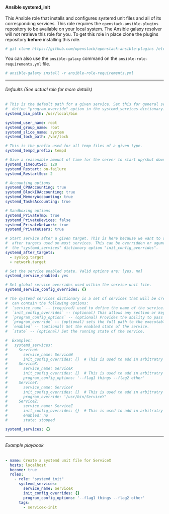 #### Ansible systemd_init

This Ansible role that installs and configures systemd unit files and all of its
corresponding services. This role requires the ``openstack-ansible-plugins``
repository to be available on your local system. The Ansible galaxy resolver
will not retrieve this role for you. To get this role in place clone the
plugins repository **before** installing this role.

``` bash
# git clone https://github.com/openstack/openstack-ansible-plugins /etc/ansible/roles/plugins
```

You can also use the ``ansible-galaxy`` command on the ``ansible-role-requirements.yml`` file.

``` bash
# ansible-galaxy install -r ansible-role-requirements.yml
```

----

###### Defaults (See actual role for more details)

``` yaml
# This is the default path for a given service. Set this for general service lookups or
#  define "program_override" option in the systemd_services dictionary.
systemd_bin_path: /usr/local/bin

systemd_user_name: root
systemd_group_name: root
systemd_slice_name: system
systemd_lock_path: /var/lock

# This is the prefix used for all temp files of a given type.
systemd_tempd_prefix: tempd

# Give a reasonable amount of time for the server to start up/shut down
systemd_TimeoutSec: 120
systemd_Restart: on-failure
systemd_RestartSec: 2

# Accounting options
systemd_CPUAccounting: true
systemd_BlockIOAccounting: true
systemd_MemoryAccounting: true
systemd_TasksAccounting: true

# Sandboxing options
systemd_PrivateTmp: true
systemd_PrivateDevices: false
systemd_PrivateNetwork: true
systemd_PrivateUsers: true

# Start service after a given target. This is here because we want to define common
#  after targets used on most services. This can be overridden or agumented using
#  the "systemd_services" dictionary option "init_config_overrides".
systemd_after_targets:
  - syslog.target
  - network.target

# Set the service enabled state. Valid options are: [yes, no]
systemd_service_enabled: yes

# Set global service overrides used within the service unit file.
systemd_service_config_overrides: {}

# The systemd services dictionary is a set of services that will be created. The dictionary
#  can contain the following options:
#  `service_name` -- (required) used to define the name of the service. This is typically the name of the executable.
#  `init_config_overrides` -- (optional) This allows any section or key=value pair to be set within the systemd unit file.
#  `program_config_options` -- (optional) Provides the ability to pass in flags to a given service for execution.
#  `program_override` -- (optional) sets the full path to the executable that will be run by the service file.
#  `enabled` -- (optional) Set the enabled state of the service.
#  `state` -- (optional) Set the running state of the service.

#  Examples:
#   systemd_services:
#     ServiceW:
#       service_name: ServiceW
#       init_config_overrides: {}  # This is used to add in arbitratry unit file options
#     ServiceX:
#       service_name: ServiceX
#       init_config_overrides: {}  # This is used to add in arbitratry unit file options
#       program_config_options: '--flag1 things --flag2 other'
#     ServiceY:
#       service_name: ServiceY
#       init_config_overrides: {}  # This is used to add in arbitratry unit file options
#       program_override: '/usr/bin/ServiceY'
#     ServiceZ:
#       service_name: ServiceZ
#       init_config_overrides: {}  # This is used to add in arbitratry unit file options
#       enabled: no
#       state: stopped

systemd_services: {}
```

----

###### Example playbook

``` yaml
- name: Create a systemd unit file for ServiceX
  hosts: localhost
  become: true
  roles:
    - role: "systemd_init"
      systemd_services:
        service_name: ServiceX
        init_config_overrides: {}
        program_config_options: '--flag1 things --flag2 other'
      tags:
        - servicex-init

```
